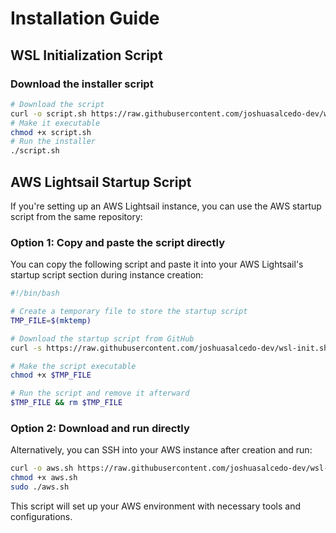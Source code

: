 # Installation Guide

## WSL Initialization Script

### Download the installer script

```bash
# Download the script
curl -o script.sh https://raw.githubusercontent.com/joshuasalcedo-dev/wsl-init.sh/refs/heads/main/script.sh
# Make it executable
chmod +x script.sh
# Run the installer
./script.sh
```

## AWS Lightsail Startup Script

If you're setting up an AWS Lightsail instance, you can use the AWS startup script from the same repository:

### Option 1: Copy and paste the script directly

You can copy the following script and paste it into your AWS Lightsail's startup script section during instance creation:

```bash
#!/bin/bash

# Create a temporary file to store the startup script
TMP_FILE=$(mktemp)

# Download the startup script from GitHub
curl -s https://raw.githubusercontent.com/joshuasalcedo-dev/wsl-init.sh/refs/heads/main/aws.sh -o $TMP_FILE

# Make the script executable
chmod +x $TMP_FILE

# Run the script and remove it afterward
$TMP_FILE && rm $TMP_FILE
```

### Option 2: Download and run directly

Alternatively, you can SSH into your AWS instance after creation and run:

```bash
curl -o aws.sh https://raw.githubusercontent.com/joshuasalcedo-dev/wsl-init.sh/refs/heads/main/aws.sh
chmod +x aws.sh
sudo ./aws.sh
```

This script will set up your AWS environment with necessary tools and configurations.
